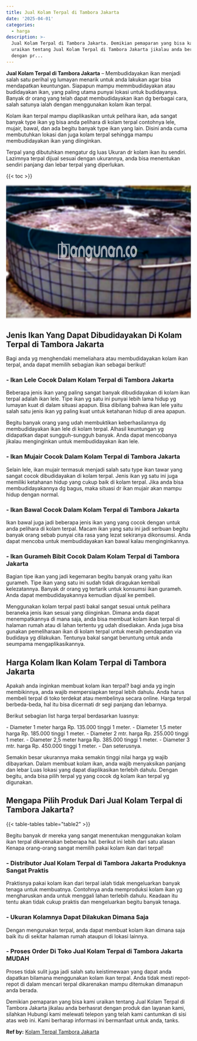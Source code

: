 ```yaml
---
title: Jual Kolam Terpal di Tambora Jakarta
date: '2025-04-01'
categories:
  - harga
description: >-
  Jual Kolam Terpal di Tambora Jakarta. Demikian pemaparan yang bisa kami
  uraikan tentang Jual Kolam Terpal di Tambora Jakarta jikalau anda berhasrat
  dengan pr...
---
```


**Jual Kolam Terpal di Tambora Jakarta** – Membudidayakan ikan menjadi salah satu perihal yg lumayan menarik untuk anda lakukan agar bisa mendapatkan keuntungan. Siapapun mampu memmbudidayakan atau budidayakan ikan, yang paling utama punyai lokasi untuk budidayanya. Banyak dr orang yang telah dapat membudidayakan ikan dg berbagai cara, salah satunya ialah dengan menggunakan kolam ikan terpal.

Kolam ikan terpal mampu diaplikasikan untuk pelihara ikan, ada sangat banyak type ikan yg bisa anda pelihara di kolam terpal contohnya lele, mujair, bawal, dan ada begitu banyak type ikan yang lain. Disini anda cuma membutuhkan lokasi dan juga kolam terpal sehingga mampu membudidayakan ikan yang diinginkan.

Terpal yang dibutuhkan mengatur dg luas Ukuran dr kolam ikan itu sendiri. Lazimnya terpal dijual sesuai dengan ukurannya, anda bisa menentukan sendiri panjang dan lebar terpal yang diperlukan.

{{< toc >}}

![Jual Kolam Terpal di Tambora Jakarta](/images/jual-kolam-terpal-53.png)

## Jenis Ikan Yang Dapat Dibudidayakan Di Kolam Terpal di Tambora Jakarta

Bagi anda yg menghendaki memeliahara atau membudidayakan kolam ikan terpal, anda dapat memilih sebagian ikan sebagai berikut!

### \- Ikan Lele Cocok Dalam Kolam Terpal di Tambora Jakarta

Beberapa jenis ikan yang paling sangat banyak dibudidayakan di kolam ikan terpal adalah ikan lele. Tipe ikan yg satu ini punyai lebih lama hidup yg lumayan kuat di dalam situasi apapun. Bisa dibilang bahwa ikan lele yaitu salah satu jenis ikan yg paling kuat untuk ketahanan hidup di area apapun.

Begitu banyak orang yang udah membuktikan keberhasilannya dg membudidayakan ikan lele di kolam terpal. Alhasil keuntungan yg didapatkan dapat sungguh-sungguh banyak. Anda dapat mencobanya jikalau menginginkan untuk membudidayakan ikan lele.

### \- Ikan Mujair Cocok Dalam Kolam Terpal di Tambora Jakarta

Selain lele, ikan mujair termasuk menjadi salah satu type ikan tawar yang sangat cocok dibudidayakan di kolam terpal. Jenis ikan yg satu ini juga memiliki ketahanan hidup yang cukup baik di kolam terpal. Jika anda bisa membudidayakannya dg bagus, maka situasi dr ikan mujair akan mampu hidup dengan normal.

### \- Ikan Bawal Cocok Dalam Kolam Terpal di Tambora Jakarta

Ikan bawal juga jadi beberapa jenis ikan yang yang cocok dengan untuk anda pelihara di kolam terpal. Macam ikan yang satu ini jadi serbuan begitu banyak orang sebab punyai cita rasa yang lezat sekiranya dikonsumsi. Anda dapat mencoba untuk membudidayakan kan bawal kalau menginginkannya.

### \- Ikan Gurameh Bibit Cocok Dalam Kolam Terpal di Tambora Jakarta

Bagian tipe ikan yang jadi kegemaran begitu banyak orang yaitu ikan gurameh. Tipe ikan yang satu ini sudah tidak diragukan kembali kelezatannya. Banyak dr orang yg tertarik untuk konsumsi ikan gurameh. Anda dapat membudidayakannya kemudian dijual ke pembeli.

Menggunakan kolam terpal pasti bakal sangat sesuai untuk pelihara beraneka jenis ikan sesuai yang diinginkan. Dimana anda dapat menempatkannya di mana saja, anda bisa membuat kolam ikan terpal di halaman rumah atau di lahan tertentu yg udah disediakan. Anda juga bisa gunakan pemeliharaan ikan di kolam terpal untuk meraih pendapatan via budidaya yg dilakukan. Tentunya bakal sangat beruntung untuk anda seumpama mengaplikasikannya.

## Harga Kolam Ikan Kolam Terpal di Tambora Jakarta

Apakah anda inginkan membuat kolam ikan terpal? bagi anda yg ingin membikinnya, anda wajib mempersiapkan terpal lebih dahulu. Anda harus membeli terpal di toko terdekat atau membelinya secara online. Harga terpal berbeda-beda, hal itu bisa dicermati dr segi panjang dan lebarnya.

Berikut sebagian list harga terpal berdasarkan luasnya:

\- Diameter 1 meter harga Rp. 135.000 tinggi 1 meter. - Diameter 1,5 meter harga Rp. 185.000 tinggi 1 meter. - Diameter 2 mtr. harga Rp. 255.000 tinggi 1 meter. - Diameter 2,5 meter harga Rp. 385.000 tinggi 1 meter. - Diameter 3 mtr. harga Rp. 450.000 tinggi 1 meter. - Dan seterusnya.

Semakin besar ukurannya maka semakin tinggi nilai harga yg wajib dibayarkan. Dalam membuat kolam ikan, anda wajib menyaksikan panjang dan lebar Luas lokasi yang dapat diaplikasikan terlebih dahulu. Dengan begitu, anda bisa pilih terpal yg yang cocok dg kolam ikan terpal yg digunakan.

## Mengapa Pilih Produk Dari Jual Kolam Terpal di Tambora Jakarta?

{{< table-tables table="table2" >}}

Begitu banyak dr mereka yang sangat menentukan menggunakan kolam ikan terpal dikarenakan beberapa hal. berikut ini lebih dari satu alasan Kenapa orang-orang sangat memilih pakai kolam ikan dari terpal!

### \- Distributor Jual Kolam Terpal di Tambora Jakarta Produknya Sangat Praktis

Praktisnya pakai kolam ikan dari terpal ialah tidak mengeluarkan banyak tenaga untuk membuatnya. Contohnya anda memproduksi kolam ikan yg mengharuskan anda untuk menggali lahan terlebih dahulu. Keadaan itu tentu akan tidak cukup praktis dan mengeluarkan begitu banyak tenaga.

### \- Ukuran Kolamnya Dapat Dilakukan Dimana Saja

Dengan mengunakan terpal, anda dapat membuat kolam ikan dimana saja baik itu di sekitar halaman rumah ataupun di lokasi lainnya.

### \- Proses Order Di Toko Jual Kolam Terpal di Tambora Jakarta MUDAH

Proses tidak sulit juga jadi salah satu keistimewaan yang dapat anda dapatkan bilamana menggunakan kolam ikan terpal. Anda tidak mesti repot-repot di dalam mencari terpal dikarenakan mampu ditemukan dimanapun anda berada.

Demikian pemaparan yang bisa kami uraikan tentang Jual Kolam Terpal di Tambora Jakarta jikalau anda berhasrat dengan produk dan layanan kami, silahkan Hubungi kami melewati telepon yang telah kami cantumkan di sisi atas web ini. Kami berharap informasi ini bermanfaat untuk anda, tanks.

**Ref by:** [Kolam Terpal Tambora Jakarta](https://id.wikipedia.org/wiki/Kolam)
